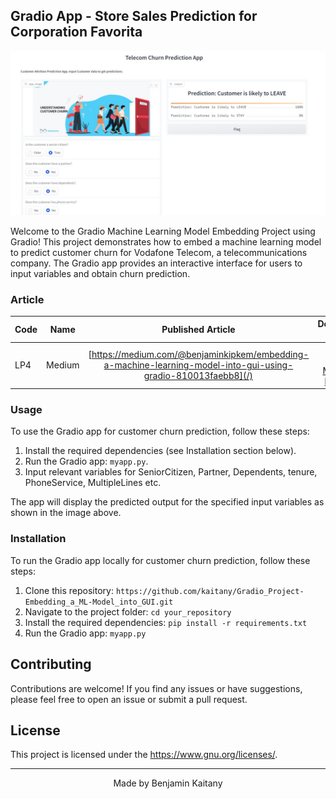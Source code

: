 ## Gradio App - Store Sales Prediction for Corporation Favorita

![Screenshot](Images/Screenshot.jpeg)

Welcome to the Gradio Machine Learning Model Embedding Project using Gradio! This project demonstrates how to embed a machine learning model to predict customer churn for Vodafone Telecom, a telecommunications company. The Gradio app provides an interactive interface for users to input variables and obtain churn prediction.

### Article
| Code      | Name        | Published Article |  Deployed App |
|-----------|-------------|:-------------:|------:|
| LP4  | Medium |  [https://medium.com/@benjaminkipkem/embedding-a-machine-learning-model-into-gui-using-gradio-810013faebb8](/) | [Best Article Machine learning](/) |

### Usage

To use the Gradio app for customer churn prediction, follow these steps:

1. Install the required dependencies (see Installation section below).
2. Run the Gradio app: `myapp.py`.
3. Input relevant variables for SeniorCitizen, Partner, Dependents, tenure, PhoneService, MultipleLines etc.


The app will display the predicted output for the specified input variables as shown in the image above.

### Installation

To run the Gradio app locally for customer churn prediction, follow these steps:

1. Clone this repository: `https://github.com/kaitany/Gradio_Project-Embedding_a_ML-Model_into_GUI.git`
2. Navigate to the project folder: `cd your_repository`
3. Install the required dependencies: `pip install -r requirements.txt`
4. Run the Gradio app: `myapp.py`

## Contributing

Contributions are welcome! If you find any issues or have suggestions, please feel free to open an issue or submit a pull request.

## License

This project is licensed under the [<https://www.gnu.org/licenses/>](LICENSE).

---

<p align="center">
  Made by Benjamin Kaitany
</p>
